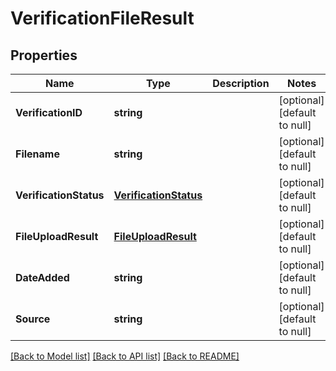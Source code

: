 # VerificationFileResult

## Properties
Name | Type | Description | Notes
------------ | ------------- | ------------- | -------------
**VerificationID** | **string** |  | [optional] [default to null]
**Filename** | **string** |  | [optional] [default to null]
**VerificationStatus** | [**VerificationStatus**](VerificationStatus.md) |  | [optional] [default to null]
**FileUploadResult** | [**FileUploadResult**](FileUploadResult.md) |  | [optional] [default to null]
**DateAdded** | **string** |  | [optional] [default to null]
**Source** | **string** |  | [optional] [default to null]

[[Back to Model list]](../README.md#documentation-for-models) [[Back to API list]](../README.md#documentation-for-api-endpoints) [[Back to README]](../README.md)


